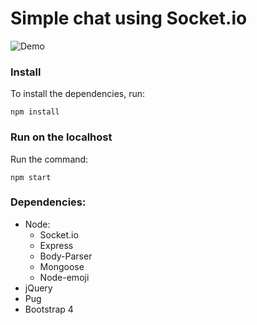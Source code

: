 # Simple chat using Socket.io

![Demo](/src/public/assets/demo-chat.png)

### Install
To install the dependencies, run:
 ~~~
npm install
 ~~~

### Run on the localhost
Run the command:
 ~~~
npm start
 ~~~

### Dependencies:
  - Node:
    - Socket.io
    - Express
    - Body-Parser
    - Mongoose
    - Node-emoji
  - jQuery
  - Pug
  - Bootstrap 4
